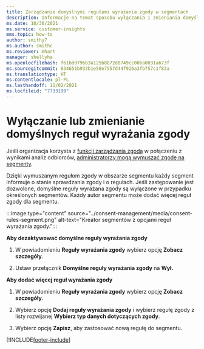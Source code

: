 ```yaml
---
title: Zarządzanie domyślnymi regułami wyrażania zgody w segmentach
description: Informacje na temat sposobu wyłączania i zmieniania domyślnych reguł zgody w przypadku włączonego zastępowania.
ms.date: 10/30/2021
ms.service: customer-insights
mms.topic: how-to
author: smithy7
ms.author: smithc
ms.reviewer: mhart
manager: shellyha
ms.openlocfilehash: f61bdd796b3a125b8b72d8749cc00ba0031a673f
ms.sourcegitcommit: 834651b933b1e50e7557d44f926a3fb757c1f83a
ms.translationtype: HT
ms.contentlocale: pl-PL
ms.lasthandoff: 11/02/2021
ms.locfileid: "7733199"
---
```

# <a name="disable-or-change-default-consent-rules"></a>Wyłączanie lub zmienianie domyślnych reguł wyrażania zgody

Jeśli organizacja korzysta z [funkcji zarządzania zgodą](../consent-management/overview.md) w połączeniu z wynikami analiz odbiorców, [administratorzy mogą wymuszać zgodę na segmenty](activate-consent.md). 

Dzięki wymuszanym regułom zgody w obszarze segmentu każdy segment informuje o stanie sprawdzania zgody i o regułach. Jeśli zastępowanie jest dozwolone, domyślne reguły wyrażana zgody są wyłączone w przypadku określonych segmentów. Każdy autor segmentu może dodać więcej reguł zgody dla segmentu. 

:::image type="content" source="../consent-management/media/consent-rules-segment.png" alt-text="Kreator segmentów z opcjami reguł wyrażania zgody.":::

**Aby dezaktywować domyślne reguły wyrażania zgody**

1. W powiadomieniu **Reguły wyrażania zgody** wybierz opcję **Zobacz szczegóły**. 

1. Ustaw przełącznik **Domyślne reguły wyrażania zgody** na **Wył.**

**Aby dodać więcej reguł wyrażania zgody**

1. W powiadomieniu **Reguły wyrażania zgody** wybierz opcję **Zobacz szczegóły**. 

1. Wybierz opcję **Dodaj reguły wyrażania zgody** i wybierz regułę zgody z listy rozwijanej **Wybierz typ danych dotyczących zgody**.

1. Wybierz opcję **Zapisz**, aby zastosować nową regułę do segmentu.

[!INCLUDE[footer-include](../includes/footer-banner.md)] 
